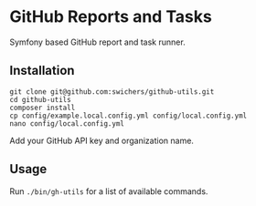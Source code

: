 # GitHub Reports and Tasks

Symfony based GitHub report and task runner.

## Installation

```
git clone git@github.com:swichers/github-utils.git
cd github-utils
composer install
cp config/example.local.config.yml config/local.config.yml
nano config/local.config.yml
```

Add your GitHub API key and organization name.

## Usage

Run `./bin/gh-utils` for a list of available commands.
